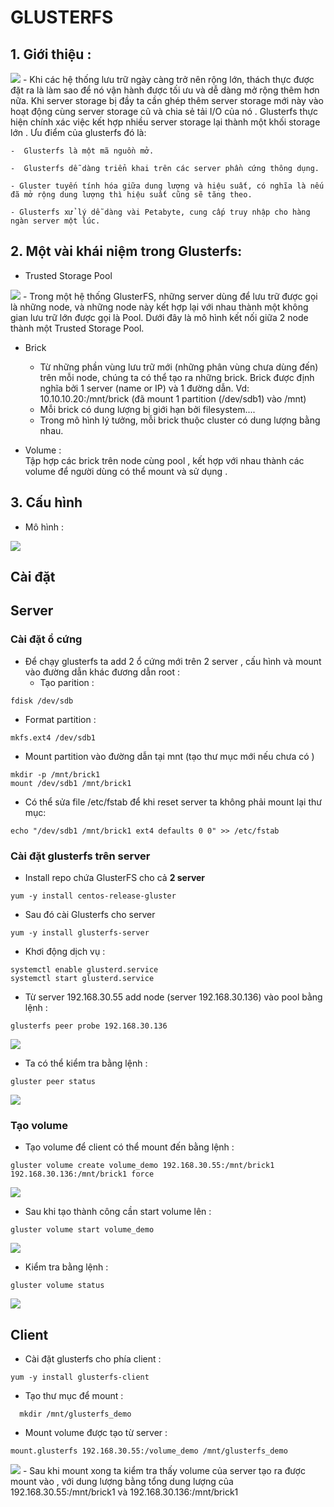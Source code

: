 # GLUSTERFS    
## 1. Giới thiệu :  
<img src="../img/3_1.jpg">
- Khi các hệ thống lưu trữ ngày càng trở nên rộng lớn, thách thực được đặt ra là làm sao để nó vận hành được tối ưu và dễ dàng mở rộng thêm hơn nữa. Khi server storage bị đầy ta cần ghép thêm server storage mới này vào hoạt động cùng server storage cũ và chia sẻ tải I/O của nó . Glusterfs thực hiện chính xác việc kết hợp nhiều server storage lại thành một khối storage lớn . Ưu điểm của glusterfs đó là:

    -  Glusterfs là một mã nguồn mở.

    -  Glusterfs dễ dàng triển khai trên các server phần cứng thông dụng.

    - Gluster tuyến tính hóa giữa dung lượng và hiệu suất, có nghĩa là nếu đã mở rộng dung lượng thì hiệu suất cũng sẽ tăng theo.

    - Glusterfs xử lý dễ dàng vài Petabyte, cung cấp truy nhập cho hàng ngàn server một lúc.  
## 2. Một vài khái niệm trong Glusterfs:  
- Trusted Storage Pool
<img src="../img/3_2.jpg">
    -  Trong một hệ thống GlusterFS, những server dùng để lưu trữ được gọi là những node, và những node này kết hợp lại với nhau thành một không gian lưu trữ lớn được gọi là Pool. Dưới đây là mô hình kết nối giữa 2 node thành một Trusted Storage Pool. 

  

- Brick

   - Từ những phần vùng lưu trữ mới (những phân vùng chưa dùng đến) trên mỗi node, chúng ta có thể tạo ra những brick.
    Brick được định nghĩa bởi 1 server (name or IP) và 1 đường dẫn. Vd: 10.10.10.20:/mnt/brick (đã mount 1 partition (/dev/sdb1) vào /mnt)
    - Mỗi brick có dung lượng bị giới hạn bởi filesystem....
    - Trong mô hình lý tưởng, mỗi brick thuộc cluster có dung lượng bằng nhau.

- Volume :  
Tập hợp các brick trên node cùng pool , kết hợp với nhau thành các volume để người dùng có thể mount và sử dụng .  


## 3. Cấu hình   
- Mô hình :   

<img src="../img/mohinh_gluster.png">

##  Cài đặt 
## Server 
### **Cài đặt ổ cứng**
- Để chạy glusterfs ta add 2 ổ cứng mới trên 2 server , cấu hình và mount vào đường dẫn khác đương dẫn root :  
   - Tạo parition :  
```
fdisk /dev/sdb
```  
  - Format partition :  
```
mkfs.ext4 /dev/sdb1
```  
  - Mount partition vào đường dẫn tại mnt (tạo thư mục mới nếu chưa có )
```
mkdir -p /mnt/brick1
mount /dev/sdb1 /mnt/brick1
```  
 - Có thể sửa file /etc/fstab để khi reset server ta không phải mount lại thư mục:  
```
echo "/dev/sdb1 /mnt/brick1 ext4 defaults 0 0" >> /etc/fstab
```
### **Cài đặt glusterfs trên server**
- Install repo chứa GlusterFS cho cả **2 server** 
```
yum -y install centos-release-gluster
```  
-  Sau đó cài Glusterfs cho server 
```
yum -y install glusterfs-server
```
- Khơi động dịch vụ :  

```
systemctl enable glusterd.service
systemctl start glusterd.service
```    
- Từ server 192.168.30.55 add node (server 192.168.30.136) vào pool bằng lệnh :  
```
glusterfs peer probe 192.168.30.136
```

<img src="../img/3_3.png">
  
- Ta có thể kiểm tra bằng lệnh :  
```
gluster peer status
```
<img src="../img/3_4.png">

### **Tạo volume**  
- Tạo volume để client có thể mount đến bằng lệnh :  
```
gluster volume create volume_demo 192.168.30.55:/mnt/brick1 192.168.30.136:/mnt/brick1 force
```  
<img src="../img/3_5.png">  

- Sau khi tạo thành công cần start volume lên :  
```
gluster volume start volume_demo
```    
<img src="../img/3_6.png">    

- Kiểm tra bằng lệnh :  
```
gluster volume status 
```
<img src="../img/3_7.png">    
  
  ## Client  
- Cài đặt glusterfs cho phía client :  
```
yum -y install glusterfs-client  
```
- Tạo thư mục để mount :  
``` 
  mkdir /mnt/glusterfs_demo  
```   
- Mount volume được tạo từ server :  
```
mount.glusterfs 192.168.30.55:/volume_demo /mnt/glusterfs_demo
```
<img src="../img/3_8.png">    
- Sau khi mount xong ta kiểm tra thấy volume của server tạo ra được mount vào , với dung lượng bằng tổng dung lượng của 192.168.30.55:/mnt/brick1 và 192.168.30.136:/mnt/brick1  
